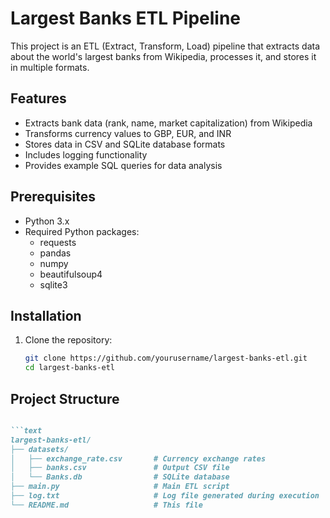 # Largest Banks ETL Pipeline

This project is an ETL (Extract, Transform, Load) pipeline that extracts data about the world's largest banks from Wikipedia, processes it, and stores it in multiple formats.

## Features

- Extracts bank data (rank, name, market capitalization) from Wikipedia
- Transforms currency values to GBP, EUR, and INR
- Stores data in CSV and SQLite database formats
- Includes logging functionality
- Provides example SQL queries for data analysis

## Prerequisites

- Python 3.x
- Required Python packages:
  - requests
  - pandas
  - numpy
  - beautifulsoup4
  - sqlite3

## Installation

1. Clone the repository:
   ```bash
   git clone https://github.com/yourusername/largest-banks-etl.git
   cd largest-banks-etl

## Project Structure
```markdown

```text
largest-banks-etl/
├── datasets/
│   ├── exchange_rate.csv       # Currency exchange rates
│   ├── banks.csv               # Output CSV file
│   └── Banks.db                # SQLite database
├── main.py                     # Main ETL script
├── log.txt                     # Log file generated during execution
└── README.md                   # This file
